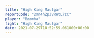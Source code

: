 ```yaml
---
title: "High King Maulgar"
reportCode: "2Xn4hZpJvRWtL7zC"
player: "Bøømba"
fight: "High King Maulgar"
date: 2021-07-29T18:52:59.061000+00:00
---
```

